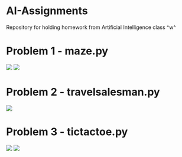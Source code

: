 # AI-Assignments
Repository for holding homework from Artificial Intelligence class ^w^

# Problem 1 - maze.py
<img src= https://media.discordapp.net/attachments/1129879004422340739/1162248631294894110/IMG_0904.jpg>
<img src= https://media.discordapp.net/attachments/1129879004422340739/1162250442600890519/image.png>

# Problem 2 - travelsalesman.py
<img src= https://media.discordapp.net/attachments/1129879004422340739/1162178118581223544/image.png>

# Problem 3 - tictactoe.py
<img src= https://media.discordapp.net/attachments/1129879004422340739/1162251092340523089/image.png>
<img src= https://media.discordapp.net/attachments/1129879004422340739/1162251592104427661/image.png>
